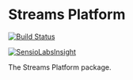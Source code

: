 # Streams Platform

[![Build Status](http://img.shields.io/travis/anomalylabs/streams-platform.svg?style=flat)](https://travis-ci.org/anomalylabs/streams-platform)

[![SensioLabsInsight](https://insight.sensiolabs.com/projects/c07a737b-fd8f-43b1-a076-facbfb9ed2b0/small.png)](https://insight.sensiolabs.com/projects/c07a737b-fd8f-43b1-a076-facbfb9ed2b0)

The Streams Platform package.

